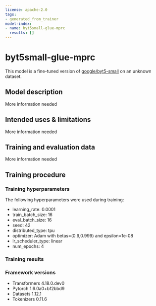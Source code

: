 ```yaml
---
license: apache-2.0
tags:
- generated_from_trainer
model-index:
- name: byt5small-glue-mprc
  results: []
---
```


<!-- This model card has been generated automatically according to the information the Trainer had access to. You
should probably proofread and complete it, then remove this comment. -->

# byt5small-glue-mprc

This model is a fine-tuned version of [google/byt5-small](https://huggingface.co/google/byt5-small) on an unknown dataset.

## Model description

More information needed

## Intended uses & limitations

More information needed

## Training and evaluation data

More information needed

## Training procedure

### Training hyperparameters

The following hyperparameters were used during training:
- learning_rate: 0.0001
- train_batch_size: 16
- eval_batch_size: 16
- seed: 42
- distributed_type: tpu
- optimizer: Adam with betas=(0.9,0.999) and epsilon=1e-08
- lr_scheduler_type: linear
- num_epochs: 4

### Training results



### Framework versions

- Transformers 4.18.0.dev0
- Pytorch 1.6.0a0+bf2bbd9
- Datasets 1.12.1
- Tokenizers 0.11.6
